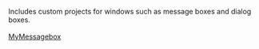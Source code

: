 Includes custom projects for windows such as message boxes and dialog boxes.   
<br>
[MyMessagebox](MyMessagebox/_Main.md)